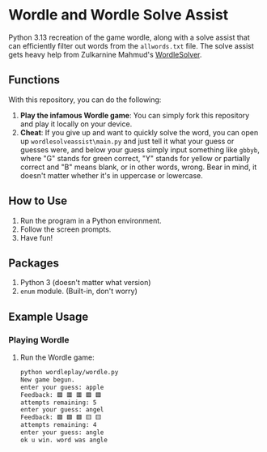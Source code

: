 # Wordle and Wordle Solve Assist

Python 3.13 recreation of the game wordle, along with a solve assist that can efficiently filter out words from the `allwords.txt` file. The solve assist gets heavy help from Zulkarnine Mahmud's [WordleSolver](https://github.com/zulkarnine/WordleSolver).

## Functions

With this repository, you can do the following:

1. **Play the infamous Wordle game**: You can simply fork this repository and play it locally on your device.
2. **Cheat**: If you give up and want to quickly solve the word, you can open up `wordlesolveassist\main.py` and just tell it what your guess or guesses were, and below your guess simply input something like `gbbyb`, where "G" stands for green correct, "Y" stands for yellow or partially correct and "B" means blank, or in other words, wrong. Bear in mind, it doesn't matter whether it's in uppercase or lowercase.

## How to Use

1. Run the program in a Python environment.
2. Follow the screen prompts.
3. Have fun!

## Packages

1. Python 3 (doesn't matter what version)
2. `enum` module. (Built-in, don't worry)

## Example Usage

### Playing Wordle

1. Run the Wordle game:
   ```bash
   python wordleplay/wordle.py
   New game begun.
   enter your guess: apple
   Feedback: 🟩 🟥 🟥 🟩 🟩
   attempts remaining: 5
   enter your guess: angel
   Feedback: 🟩 🟩 🟩 🟨 🟨
   attempts remaining: 4
   enter your guess: angle
   ok u win. word was angle
   ```
